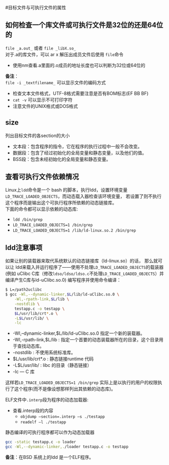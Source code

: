 #目标文件与可执行文件的属性

## 如何检查一个库文件或可执行文件是32位的还是64位的
`file _a.out_` 或者 `file _libX.so_`   
对于.a的库文件，可以 ar x 解压出成员文件后使用 `file`命令
   * 使用nm查看.a里面的.o成员的地址长度也可以判断为32位或64位的

**备注**：    
`file -i _textfilename_` 可以显示文件的编码方式     
   * 检查文本文件格式，UTF-8格式需要注意是否有BOM标志(EF BB BF)
   * `cat -v` 可以显示不可打印字符
   * 注意文件的UNIX格式或DOS格式

## size
列出目标文件的各section的大小
   * 文本段：包含程序的指令，它在程序的执行过程中一般不会改变。
   * 数据段：包含了经过初始化的全局变量和静态变量，以及他们的值。
   * BSS段：包含未经初始化的全局变量和静态变量。

## 查看可执行文件依赖情况
Linux上`ldd`命令是一个 bash 的脚本，执行ldd，设置环境变量`LD_TRACE_LOADED_OBJECTS`，而动态载入器检查该环境变量，
若设置了则不执行这个程序而是输出这个可执行程序所依赖的动态链接库。    
下面的命令都可以显示依赖的动态库:    
  * `ldd /bin/grep`
  * `LD_TRACE_LOADED_OBJECTS=1 /bin/grep`
  * `LD_TRACE_LOADED_OBJECTS=1 /lib/ld-linux.so.2 /bin/grep`

## ldd注意事项
如果让别的装载器来取代系统默认的动态链接库（ld-linux.so）的话，
那么就可以让 ldd来载入并运行程序了——使用不处理`LD_TRACE_LOADED_OBJECTS`的载装器
(例如 uClibc C库（修改`ldso/ldso/ldso.c`不处理`LD_TRACE_LOADED_OBJECTS`）并编译产生C库与ld-uClibc.so.0)
编写程序并使用命令编译：
```bash
$ L=/path2uclibc
$ gcc -Wl,--dynamic-linker,$L/lib/ld-uClibc.so.0 \
    -Wl,-rpath-link,$L/lib \
    -nostdlib \
    testapp.c -o testapp \
    $L/usr/lib/crt*.o \
    -L$L/usr/lib/ \
    -lc
```
   * -Wl,–dynamic-linker,$L/lib/ld-uClibc.so.0  指定一个新的装载器。
   * -Wl,-rpath-link,$L/lib : 指定一个首要的动态装载器所在的目录，这个目录用于查找动态库。
   * -nostdlib : 不使用系统标准库。
   * $L/usr/lib/crt*.o : 静态链接runtime 代码
   * -L$L/usr/lib/ : libc 的目录（静态链接）
   * -lc —  C 库

这样若`LD_TRACE_LOADED_OBJECTS=1 /bin/grep` 实际上是以执行的用户的权限执行了这个程序(而不是像设想那样列出其依赖的动态库)。

ELF文件中`.interp`段为程序的动态加载器:
   * 查看.interp段的内容
      * `objdump –section=.interp –s ./testapp` 
      * `readelf –l ./testapp`

静态编译的可执行程序都可以作为动态加载器   
```bash
gcc -static testapp.c -o loader
gcc -Wl,--dynamic-linker,./loader testapp.c -o testapp
```
**备注**：在BSD 系统上的ldd 是一个ELF程序。


